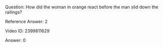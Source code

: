 Question: How did the woman in orange react before the man slid down the railings?

Reference Answer: 2

Video ID: 2399811629

Answer: 0


